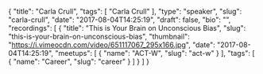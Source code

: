 {
  "title": "Carla Crull",
  "tags": [
    "Carla Crull"
  ],
  "type": "speaker",
  "slug": "carla-crull",
  "date": "2017-08-04T14:25:19",
  "draft": false,
  "bio": "",
  "recordings": [
    {
      "title": "This is Your Brain on Unconscious Bias",
      "slug": "this-is-your-brain-on-unconscious-bias",
      "thumbnail": "https://i.vimeocdn.com/video/651117067_295x166.jpg",
      "date": "2017-08-04T14:25:19",
      "meetups": [
        {
          "name": "ACT-W",
          "slug": "act-w"
        }
      ],
      "tags": [
        {
          "name": "Career",
          "slug": "career"
        }
      ]
    }
  ]
}